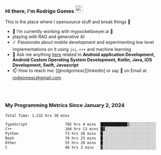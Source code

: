 
### Hi there, I'm Rodrigo Gomes <img src="https://media.giphy.com/media/hvRJCLFzcasrR4ia7z/giphy.gif" width="25px">
This is the place where I opensource stuff and break things 🤣
- 🔭 I’m currently working with mypocketlawyer.ai 💜
- playing with RAG and generative AI
- ☄️ Passionate about mobile development and experimenting low level implementations on it using `jsi`, `c++` and machine learning
- 💬 Ask me anything [here](https://github.com/rodgomesc/rodgomesc/issues) related to <b>Android application Development, Android Custom Operating System Development, Kotlin, Java, iOS Development, Swift, Javascript</b>
- 📫 How to reach me: [@rodgomesc][linkedin] or say 👋 on Email at [rodgomesc@gmail.com](mailto:rodgomesc@gmail.com)


<br/>

<!-- 
<picture>
  <img src="/github-metrics.svg" alt="Metrics">
</picture>
-->

</br>

### My Programming Metrics Since January 2, 2024 


<!--START_SECTION:waka-->

```txt
Total Time: 1,532 hrs 30 mins

TypeScript                 785 hrs 4 mins  ████████████▒░░░░░░░░░░░░   49.44 %
C++                        104 hrs 13 mins █▓░░░░░░░░░░░░░░░░░░░░░░░   06.56 %
Python                     73 hrs 20 mins  █░░░░░░░░░░░░░░░░░░░░░░░░   04.62 %
Bash                       70 hrs 23 mins  █░░░░░░░░░░░░░░░░░░░░░░░░   04.43 %
Other                      55 hrs 20 mins  █░░░░░░░░░░░░░░░░░░░░░░░░   03.48 %
C                          48 hrs 3 mins   ▓░░░░░░░░░░░░░░░░░░░░░░░░   03.03 %
```

<!--END_SECTION:waka-->
